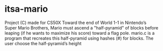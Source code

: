# itsa-mario
Project (C) made for CS50X 
Toward the end of World 1-1 in Nintendo’s Super Mario Brothers, Mario must ascend a "half-pyramid" of blocks before leaping (if he wants to maximize his score) toward a flag pole. 
mario.c is a program that recreates this half-pyramid using hashes (#) for blocks. The user choose the half-pyramid’s height 
